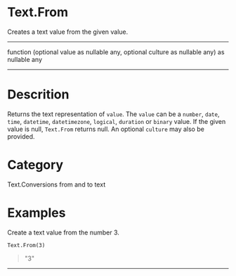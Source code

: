 ﻿# Text.From
Creates a text value from the given value.
***
function (optional value as nullable any, optional culture as nullable any) as nullable any
***
# Descrition 
Returns the text representation of <code>value</code>. The <code>value</code> can be a <code>number</code>, <code>date</code>, <code>time</code>, <code>datetime</code>, <code>datetimezone</code>, <code>logical</code>, <code>duration</code> or <code>binary</code> value. 
    If the given value is null, <code>Text.From</code> returns null. An optional <code>culture</code> may also be provided.
# Category 
Text.Conversions from and to text
# Examples 
Create a text value from the number 3.
```
Text.From(3)
```
> "3"
***
